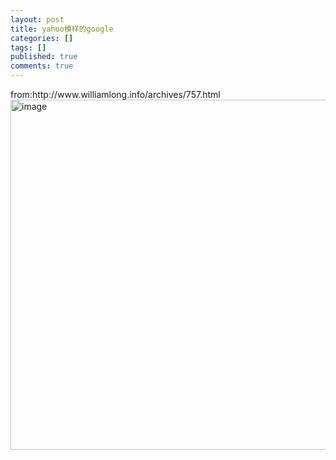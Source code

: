 ```yaml
---
layout: post
title: yahoo模样的google
categories: []
tags: []
published: true
comments: true
---
```

<p>from:http://www.williamlong.info/archives/757.html<br /><a href="http://images.blogcn.com/2007/2/26/8/walkerwang,20070226151555.jpg" target="_blank"><img alt="image" src="http://images.blogcn.com/2007/2/26/8/walkerwang,20070226151555.jpg" width="560" border="0" /></a>&nbsp;<br /></p>

